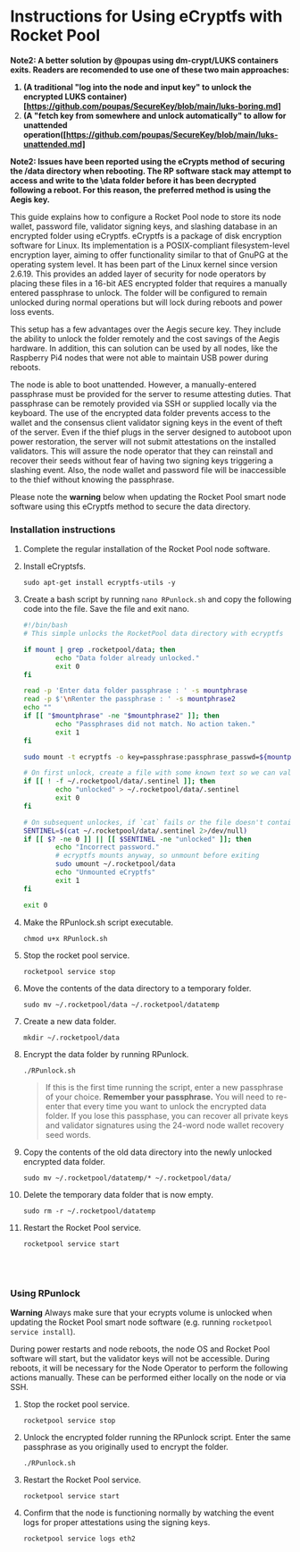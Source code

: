 # Instructions for Using eCryptfs with Rocket Pool

<B>Note2: A better solution by @poupas using dm-crypt/LUKS containers exits. Readers are recomended to use one of these two main approaches:

1. (A traditional "log into the node and input key" to unlock the encrypted LUKS container)[https://github.com/poupas/SecureKey/blob/main/luks-boring.md]
2. (A "fetch  key from somewhere and unlock automatically" to allow for unattended operation([https://github.com/poupas/SecureKey/blob/main/luks-unattended.md]</B> 

<B>Note2: Issues have been reported using the eCrypts method of securing the /data directory when rebooting. The RP software stack may attempt to access and write to the \data folder before it has been decrypted following a reboot. For this reason, the preferred method is using the Aegis key.</B> 


This guide explains how to configure a Rocket Pool node to store its node wallet, password file, validator signing keys, and slashing database in an encrypted folder using eCryptfs. eCryptfs is a package of disk encryption software for Linux. Its implementation is a POSIX-compliant filesystem-level encryption layer, aiming to offer functionality similar to that of GnuPG at the operating system level. It has been part of the Linux kernel since version 2.6.19. This provides an added layer of security for node operators by placing these files in a 16-bit AES encrypted folder that requires a manually entered passphrase to unlock. The folder will be configured to remain unlocked during normal operations but will lock during reboots and power loss events.

This setup has a few advantages over the Aegis secure key. They include the ability to unlock the folder remotely and the cost savings of the Aegis hardware. In addition, this can solution can be used by all nodes, like the Raspberry Pi4 nodes that were not able to maintain USB power during reboots.

The node is able to boot unattended. However, a manually-entered passphrase must be provided for the server to resume attesting duties. That passphrase can be remotely provided via SSH or supplied locally via the keyboard. The use of the encrypted data folder prevents access to the wallet and the consensus client validator signing keys in the event of theft of the server. Even if the thief plugs in the server designed to autoboot upon power restoration, the server will not submit attestations on the installed validators. This will assure the node operator that they can reinstall and recover their seeds without fear of having two signing keys triggering a slashing event. Also, the node wallet and password file will be inaccessible to the thief without knowing the passphrase.

Please note the **warning** below when updating the Rocket Pool smart node software using this eCryptfs method to secure the data directory. 


### Installation instructions

1. Complete the regular installation of the Rocket Pool node software.

1. Install eCryptsfs. 
    ```
    sudo apt-get install ecryptfs-utils -y
    ```

1. Create a bash script by running `nano RPunlock.sh` and copy the following code into the file. Save the file and exit nano.
    ```bash
    #!/bin/bash
    # This simple unlocks the RocketPool data directory with ecryptfs

    if mount | grep .rocketpool/data; then
            echo "Data folder already unlocked."
            exit 0
    fi

    read -p 'Enter data folder passphrase : ' -s mountphrase
    read -p $'\nRenter the passphrase : ' -s mountphrase2
    echo ""
    if [[ "$mountphrase" -ne "$mountphrase2" ]]; then
            echo "Passphrases did not match. No action taken."
            exit 1
    fi

    sudo mount -t ecryptfs -o key=passphrase:passphrase_passwd=${mountphrase},no_sig_cache=yes,verbose=no,ecryptfs_cipher=aes,ecryptfs_key_bytes=16,ecryptfs_passthrough=no,ecryptfs_enable_filename_crypto=no ~/.rocketpool/data/ ~/.rocketpool/data/

    # On first unlock, create a file with some known text so we can validate it on subsequent unlocks
    if [[ ! -f ~/.rocketpool/data/.sentinel ]]; then
            echo "unlocked" > ~/.rocketpool/data/.sentinel
            exit 0
    fi

    # On subsequent unlockes, if `cat` fails or the file doesn't contain the right string, the password was probably incorrect
    SENTINEL=$(cat ~/.rocketpool/data/.sentinel 2>/dev/null)
    if [[ $? -ne 0 ]] || [[ $SENTINEL -ne "unlocked" ]]; then
            echo "Incorrect password."
            # ecryptfs mounts anyway, so unmount before exiting
            sudo umount ~/.rocketpool/data
            echo "Unmounted eCryptfs"
            exit 1
    fi

    exit 0
    ```

1. Make the RPunlock.sh script executable.
    ```
    chmod u+x RPunlock.sh
    ```

1. Stop the rocket pool service.
    ```
    rocketpool service stop
    ```

1. Move the contents of the data directory to a temporary folder.
    ```
    sudo mv ~/.rocketpool/data ~/.rocketpool/datatemp
    ```

1. Create a new data folder.
    ```
    mkdir ~/.rocketpool/data 
    ```

1. Encrypt the data folder by running RPunlock. 
    ```
    ./RPunlock.sh
    ```
    >  If this is the first time running the script, enter a new passphrase of your choice. <B>Remember your passphrase.</B> You will need to re-enter that every time you want to unlock the encrypted data folder. If you lose this passphase, you can recover all private keys and validator signatures using the 24-word node wallet recovery seed words. 


1. Copy the contents of the old data directory into the newly unlocked encrypted data folder. 
    ```
    sudo mv ~/.rocketpool/datatemp/* ~/.rocketpool/data/
    ```

1. Delete the temporary data folder that is now empty. 
    ```
    sudo rm -r ~/.rocketpool/datatemp
    ```

 1. Restart the Rocket Pool service.
    ```
    rocketpool service start
    ````
<br>
<br>

### Using RPunlock

**Warning** Always make sure that your ecrypts volume is unlocked when updating the Rocket Pool smart node software (e.g. running `rocketpool service install`). 

During power restarts and node reboots, the node OS and Rocket Pool software will start, but the validator keys will not be accessible. During reboots, it will be necessary for the Node Operator to perform the following actions manually. These can be performed either locally on the node or via SSH. 

1. Stop the rocket pool service.
    ```
    rocketpool service stop
    ```

1.  Unlock the encrypted folder running the RPunlock script. Enter the same passphrase as you originally used to encrypt the folder. 
    ```
    ./RPunlock.sh
    ```

 1. Restart the Rocket Pool service.
    ```
    rocketpool service start
    ````

 1. Confirm that the node is functioning normally by watching the event logs for proper attestations using the signing keys.
    ```
    rocketpool service logs eth2
    ````

